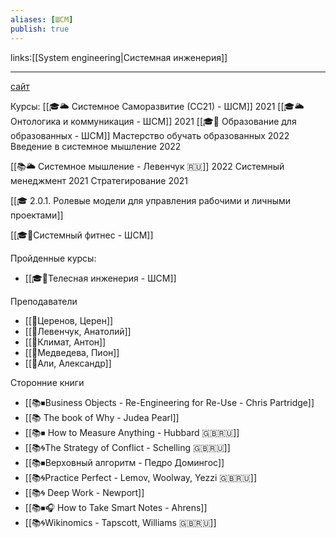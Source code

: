 ```yaml
---
aliases: [ШСМ]
publish: true
---
```

links:[[System engineering|Системная инженерия]]

---

[сайт](https://system-school.ru/)

Курсы:
[[🎓🌥️ Системное Саморазвитие (СС21) - ШСМ]] 2021
[[🎓🌥️ Онтологика и коммуникация - ШСМ]] 2021
[[🎓🌳 Образование для образованных - ШСМ]]  Мастерство обучать образованных 2022
Введение в системное мышление 2022

[[📚🌥️ Системное мышление - Левенчук 🇷🇺]] 2022
Системный менеджмент 2021
Стратегирование 2021

[[🎓 2.0.1. Ролевые модели для управления рабочими и личными проектами]]

[[🎓💪Системный фитнес - ШСМ]]

Пройденные курсы:

- [[🎓💪Телесная инженерия - ШСМ]]

Преподаватели
- [[👤Церенов, Церен]]
- [[👤Левенчук, Анатолий]]
- [[👤Климат, Антон]]
- [[👤Медведева, Пион]]
- [[👤Али, Александр]]

Сторонние книги
- [[📚⏹Business Objects - Re-Engineering for Re-Use - Chris Partridge]]
- [[📚 The book of Why - Judea Pearl]]
- [[📚⏹ How to Measure Anything - Hubbard 🇬🇧🇷🇺]]
- [[📚🌀The Strategy of Conflict - Schelling 🇬🇧🇷🇺]]
- [[📚⏹Верховный алгоритм - Педро Домингос]]
- [[📚🌀Practice Perfect - Lemov, Woolway, Yezzi 🇬🇧🇷🇺]]
- [[📚🌀 Deep Work - Newport]]
- [[📚⏹🎧 How to Take Smart Notes - Ahrens]]
- [[📚🌀Wikinomics - Tapscott, Williams 🇬🇧🇷🇺]]